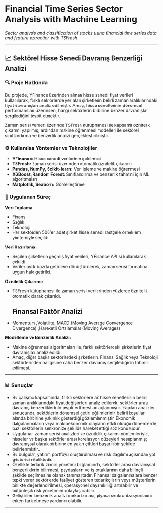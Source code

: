# Financial Time Series Sector Analysis with Machine Learning 
*Sector analysis and classification of stocks using financial time series data and feature extraction with TSFresh*

---

## 📈 Sektörel Hisse Senedi Davranış Benzerliği Analizi

### 🔍 Proje Hakkında  
Bu projede, YFinance üzerinden alınan hisse senedi fiyat verileri kullanılarak, farklı sektörlerde yer alan şirketlerin belirli zaman aralıklarındaki fiyat davranışları analiz edilmiştir. Amaç, hisse senetlerinin dönemsel performansları üzerinden, hangi sektörlerin birbirine benzer davranışlar sergilediğini tespit etmektir.

Zaman serisi verileri üzerinde TSFresh kütüphanesi ile kapsamlı öznitelik çıkarımı yapılmış, ardından makine öğrenmesi modelleri ile sektörel sınıflandırma ve benzerlik analizi gerçekleştirilmiştir.

### ⚙️ Kullanılan Yöntemler ve Teknolojiler  
- **YFinance:** Hisse senedi verilerinin çekilmesi  
- **TSFresh:** Zaman serisi üzerinden otomatik öznitelik çıkarımı  
- **Pandas, NumPy, Scikit-learn:** Veri işleme ve makine öğrenmesi  
- **XGBoost, Random Forest:** Sınıflandırma ve benzerlik tahmini için ML algoritmaları  
- **Matplotlib, Seaborn:** Görselleştirme  

### 🧠 Uygulanan Süreç  

**Veri Toplama:**   
  - Finans  
  - Sağlık  
  - Teknoloji  
- Her sektörden 500'er adet şirket hisse senedi rastgele örneklem yöntemiyle seçildi.

**Veri Hazırlama:**  
- Seçilen şirketlerin geçmiş fiyat verileri, YFinance API'si kullanılarak çekildi.  
- Veriler aylık bazda getirilere dönüştürülerek, zaman serisi formatına uygun hale getirildi.

**Öznitelik Çıkarımı:**  
- TSFresh kütüphanesi ile zaman serisi verilerinden yüzlerce öznitelik otomatik olarak çıkarıldı.

  ##  Finansal Faktör Analizi  
- Momentum  ,Volatilite, MACD (Moving Average Convergence Divergence)  ,Hareketli Ortalamalar (Moving Averages)  

**Modelleme ve Benzerlik Analizi:**  
- Makine öğrenmesi algoritmaları ile, farklı sektörlerdeki şirketlerin fiyat davranışları analiz edildi.  
- Amaç, diğer başka sektörlerdeki şirketlerin, Finans, Sağlık veya Teknoloji sektörlerinden hangisine daha benzer davranış sergilediğinin tahmin edilmesi.
---

### 📊 Sonuçlar  
- Bu çalışma kapsamında, farklı sektörlere ait hisse senetlerinin belirli zaman aralıklarındaki fiyat değişimleri analiz edilerek, sektörler arası davranış benzerliklerinin tespit edilmesi amaçlanmıştır. Yapılan analizler sonucunda, sektörlerin dönemsel getiri eğilimlerinin belirli koşullar altında birbirine yakınlık gösterdiği gözlemlenmiştir. Ekonomik dalgalanmaların veya makroekonomik olayların etkili olduğu dönemlerde, bazı sektörlerin senkronize şekilde hareket ettiği söz konusudur 
- Uygulanan zaman serisi analizleri ve öznitelik çıkarımı yöntemleriyle, hisseler ve başka sektörler arası korelasyon düzeyleri hesaplanmış; davranışsal olarak birbirine en yakın çiftleri başarılı bir şekilde belirlenmiştir..  
- Bu bulgular, yatırım portföyü oluşturulması ve risk dağılımı açısından yol gösterici niteliktedir.  
- Özellikle tedarik zinciri yönetimi bağlamında, sektörler arası davranışsal benzerliklerin bilinmesi, paydaşların ve iş ortaklarının daha bilinçli şekilde seçilmesine olanak tanımaktadır. Finansal dalgalanmalara benzer tepki veren sektörlerde faaliyet gösteren tedarikçilerin veya müşterilerin birlikte değerlendirilmesi, operasyonel dayanıklılığı artırabilir ve bütünleşik risk yönetimini kolaylaştırabilir.
- Geliştirilen benzerlik analizi mekanizması, piyasa senkronizasyonlarını erken fark etmeye yardımcı olabilir.
---





